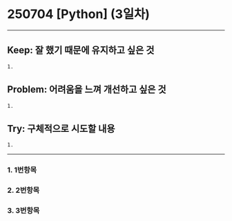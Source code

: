 250704 [Python] (3일차)
=======================

<hr/>

## Keep: 잘 했기 때문에 유지하고 싶은 것
    1.

## Problem: 어려움을 느껴 개선하고 싶은 것
    1.

## Try: 구체적으로 시도할 내용
    1.

<hr/>

### 1. 1번항목


### 2. 2번항목


### 3. 3번항목


